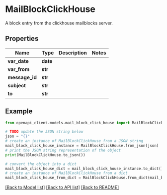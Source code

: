# MailBlockClickHouse

A block entry from the clickhouse mailblocks server.

## Properties

Name | Type | Description | Notes
------------ | ------------- | ------------- | -------------
**var_date** | **date** |  | 
**var_from** | **str** |  | 
**message_id** | **str** |  | 
**subject** | **str** |  | 
**to** | **str** |  | 

## Example

```python
from openapi_client.models.mail_block_click_house import MailBlockClickHouse

# TODO update the JSON string below
json = "{}"
# create an instance of MailBlockClickHouse from a JSON string
mail_block_click_house_instance = MailBlockClickHouse.from_json(json)
# print the JSON string representation of the object
print(MailBlockClickHouse.to_json())

# convert the object into a dict
mail_block_click_house_dict = mail_block_click_house_instance.to_dict()
# create an instance of MailBlockClickHouse from a dict
mail_block_click_house_from_dict = MailBlockClickHouse.from_dict(mail_block_click_house_dict)
```
[[Back to Model list]](../README.md#documentation-for-models) [[Back to API list]](../README.md#documentation-for-api-endpoints) [[Back to README]](../README.md)


